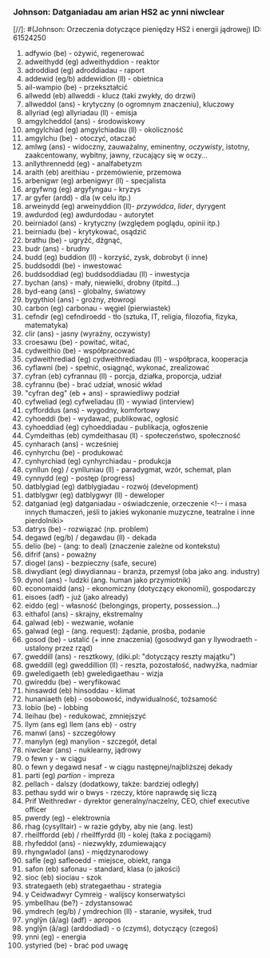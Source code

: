 ### Johnson: Datganiadau am arian HS2 ac ynni niwclear
[//]: #(Johnson: Orzeczenia dotyczące pieniędzy HS2 i energii jądrowej)
ID: 61524250

1. adfywio (be) - ożywić, regenerować
1. adweithydd (eg) adweithyddion - reaktor
1. adroddiad (eg) adroddiadau - raport
1. addewid (eg/b) addewidion (ll) - obietnica
1. ail-wampio (be) - przekształcić
1. allwedd (eb) allweddi - klucz (taki zwykły, do drzwi)
1. allweddol (ans) - krytyczny (o ogromnym znaczeniu), kluczowy
1. allyriad (eg) allyriadau (ll) - emisja
1. amgylcheddol (ans) - środowiskowy
1. amgylchiad (eg)  amgylchiadau (ll) - okoliczność
1. amgylchu (be) - otoczyć, otaczać
1. amlwg (ans) - widoczny, zauważalny, eminentny, *oczywisty*, istotny, zaakcentowany, wybitny, jawny, rzucający się w oczy...
1. anllythrennedd (eg) - analfabetyzm
1. araith (eb) areithiau - przemówienie, przemowa
1. arbenigwr (eg) arbenigwyr (ll) - specjalista
1. argyfwng (eg) argyfyngau - kryzys
1. ar gyfer (ardd) - dla (w celu itp.)
1. arweinydd (eg) arweinyddion (ll)- *przywódca*, *lider*, dyrygent
1. awdurdod (eg) awdurdodau - autorytet
1. beirniadol (ans) - krytyczny (względem poglądu, opinii itp.)
1. beirniadu (be) - krytykować, osądzić
1. brathu (be) - ugryźć, dźgnąć, <!-- pierdolnik, ma wiele znaczeń, a każde z nich ma inne tłumaczenia spowrotem na walijski... -->
1. budr (ans) - brudny
1. budd (eg) buddion (ll) - korzyść, zysk, dobrobyt (i inne)
1. buddsoddi (be) - inwestować
1. buddsoddiad (eg) buddsoddiadau (ll) - inwestycja
1. bychan (ans) - mały, niewielki, drobny (itpitd...)
1. byd-eang (ans) - globalny, światowy
1. bygythiol (ans) - groźny, złowrogi
1. carbon (eg) carbonau - węgiel (pierwiastek)
1. cefndir (eg) cefndiroedd - tło (sztuka, IT, religia, filozofia, fizyka, matematyka)
1. clir (ans) - jasny (wyraźny, oczywisty)
1. croesawu (be) - powitać, witać, 
1. cydweithio (be) - współpracować
1. cydweithrediad (eg) cydweithrediadau (ll) - współpraca, kooperacja
1. cyflawni (be) - spełnić, osiągnąć, wykonać, zrealizować
1. cyfran (eb) cyfrannau (ll) - porcja, działka, proporcja, udział
1. cyfrannu (be) - brać udział, wnosić wkład
1. "cyfran deg" (eb + ans) - sprawiedliwy podział
1. cyfweliad (eg) cyfweliadau (ll) - wywiad (interview)
1. cyfforddus (ans) - wygodny, komfortowy
1. cyhoeddi (be) - wydawać, publikować, ogłosić
1. cyhoeddiad (eg) cyhoeddiadau - publikacja, ogłoszenie
1. Cymdeithas (eb) cymdeithasau (ll) - społeczeństwo, społeczność
1. cynharach (ans) - wcześniej
1. cynhyrchu (be) - produkować
1. cynhyrchiad (eg) cynhyrchiadau - produkcja
1. cynllun (eg) / cynlluniau (ll) - paradygmat, wzór, schemat, plan
1. cynnydd (eg) - postęp (progress)
1. datblygiad (eg) datblygiadau - rozwój (development)
1. datblygwr (eg) datblygwyr (ll) - deweloper
1. datganiad (eg) datganiadau - oświadczenie, orzeczenie <!-- i masa innych tłumaczeń, jeśli to jakieś wykonanie muzyczne, teatralne i inne pierdolniki>
1. datrys (be) - rozwiązać (np. problem)
1. degawd (eg/b) / degawdau (ll) - dekada
1. delio (be) - (ang: to deal) (znaczenie zależne od kontekstu) <!-- w artykule jako "radzić sobie" -->
1. difrif (ans) - poważny
1. diogel (ans) - bezpieczny (safe, secure)
1. diwydiant (eg) diwydiannau - branża, przemysł (oba jako ang. industry)
1. dynol (ans) - ludzki (ang. human jako przymiotnik)
1. economaidd (ans) - ekonomiczny (dotyczący ekonomii), gospodarczy
1. eisoes (adf) - już (jako already)
1. eiddo (eg) - własność (belongings, property, possession...)
1. eithafol (ans) - skrajny, ekstremalny
1. galwad (eb) - wezwanie, wołanie
1. galwad (eg) - (ang. request): żądanie, prośba, podanie 
1. gosod (be) - ustalić (+ inne znaczenia) (gosodwyd gan y llywodraeth - ustalony przez rząd)
1. gweddill (ans) - resztkowy, (diki.pl: "dotyczący reszty majątku")
1. gweddill (eg) gweddillion (ll) - reszta, pozostałość, nadwyżka, nadmiar
1. gweledigaeth (eb) gweledigaethau - wizja
1. gwireddu (be) - weryfikować
1. hinsawdd (eb) hinsoddau - klimat
1. hunaniaeth (eb) - osobowość, indywidualność, tożsamość
1. lobïo (be) - lobbing
1. lleihau (be) - redukować, zmniejszyć
1. llym (ans eg) llem (ans eb) - ostry
1. manwl (ans) - szczegółowy
1. manylyn (eg) manylion - szczegół, detal
1. niwclear (ans) - nuklearny, jądrowy
1. o fewn y - w ciągu
1. o fewn y degawd nesaf - w ciągu następnej/najbliższej dekady
1. parti (eg) *partïon* - impreza
1. pellach - dalszy (dodatkowy, także: bardziej odległy)
1. pethau sydd wir o bwys - rzeczy, które naprawdę się liczą
1. Prif Weithredwr - dyrektor generalny/naczelny, CEO, chief executive officer
1. pwerdy (eg) - elektrownia
1. rhag (cysylltair) - w razie gdyby, aby nie (ang. lest)
1. rheilffordd (eb) / rheilffyrdd (ll) - kolej (taka z pociągami)
1. rhyfeddol (ans) - niezwykły, zdumiewający
1. rhyngwladol (ans) - międzynarodowy
1. safle (eg) safleoedd - miejsce, obiekt, ranga
1. safon (eb) safonau - standard, klasa (o jakości)
1. sioc (eb) siociau - szok
1. strategaeth (eb) strategaethau - strategia
1. y Ceidwadwyr Cymreig - walijscy konserwatyści
1. ymbellhau (be?) - zdystansować
1. ymdrech (eg/b) / ymdrechion (ll) - staranie, wysiłek, trud
1. ynglŷn (â/ag) (adf) - apropos
1. ynglŷn (â/ag) (arddodiad) - o (czymś), dotyczący (czegoś)
1. ynni (eg) - energia
1. ystyried (be) - brać pod uwagę